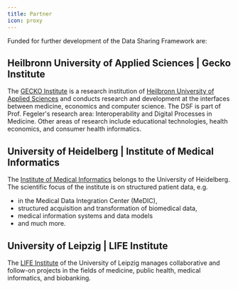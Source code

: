 ```yaml
---
title: Partner
icon: proxy
---
```


Funded for further development of the Data Sharing Framework are:

## Heilbronn University of Applied Sciences | Gecko Institute
The [GECKO Institute](https://www.hs-heilbronn.de/de/gecko) is a research institution of [Heilbronn University of Applied Sciences](https://www.hs-heilbronn.de/de) and conducts research and development at the interfaces between medicine, economics and computer science. The DSF is part of Prof. Fegeler's research area: Interoperability and Digital Processes in Medicine. Other areas of research include educational technologies, health economics, and consumer health informatics.


## University of Heidelberg | Institute of Medical Informatics 
The [Institute of Medical Informatics](https://www.klinikum.uni-heidelberg.de/kliniken-institute/institute/institut-fuer-medizinische-informatik) belongs to the University of Heidelberg. The scientific focus of the institute is on structured patient data, e.g. 
- in the Medical Data Integration Center (MeDIC), 
- structured acquisition and transformation of biomedical data, 
- medical information systems and data models 
- and much more.


## University of Leipzig | LIFE Institute 
The [LIFE Institute](https://www.uniklinikum-leipzig.de/einrichtungen/life/) of the University of Leipzig manages collaborative and follow-on projects in the fields of medicine, public health, medical informatics, and biobanking.


